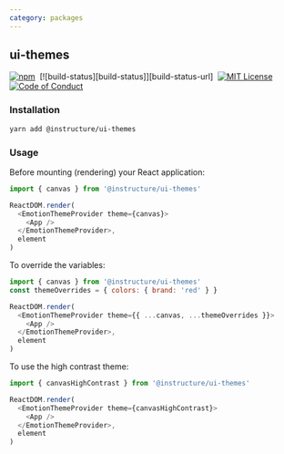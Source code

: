 ```yaml
---
category: packages
---
```


## ui-themes

[![npm][npm]][npm-url]&nbsp;
[![build-status][build-status]][build-status-url]&nbsp;
[![MIT License][license-badge]][license]&nbsp;
[![Code of Conduct][coc-badge]][coc]

### Installation

```sh
yarn add @instructure/ui-themes
```

### Usage

Before mounting (rendering) your React application:

```js
import { canvas } from '@instructure/ui-themes'

ReactDOM.render(
  <EmotionThemeProvider theme={canvas}>
    <App />
  </EmotionThemeProvider>,
  element
)
```

To override the variables:

```js
import { canvas } from '@instructure/ui-themes'
const themeOverrides = { colors: { brand: 'red' } }

ReactDOM.render(
  <EmotionThemeProvider theme={{ ...canvas, ...themeOverrides }}>
    <App />
  </EmotionThemeProvider>,
  element
)
```

To use the high contrast theme:

```js
import { canvasHighContrast } from '@instructure/ui-themes'

ReactDOM.render(
  <EmotionThemeProvider theme={canvasHighContrast}>
    <App />
  </EmotionThemeProvider>,
  element
)
```

[npm]: https://img.shields.io/npm/v/@instructure/ui-themes.svg
[npm-url]: https://npmjs.com/package/@instructure/ui-themes
[license-badge]: https://img.shields.io/npm/l/instructure-ui.svg?style=flat-square
[license]: https://github.com/instructure/instructure-ui/blob/master/LICENSE
[coc-badge]: https://img.shields.io/badge/code%20of-conduct-ff69b4.svg?style=flat-square
[coc]: https://github.com/instructure/instructure-ui/blob/master/CODE_OF_CONDUCT.md
